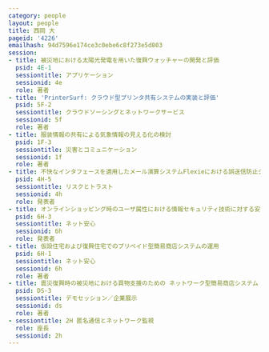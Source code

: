 ```yaml
---
category: people
layout: people
title: 西岡 大
pageid: '4226'
emailhash: 94d7596e174ce3c0ebe6c8f273e5d803
session:
- title: 被災地における太陽光発電を用いた復興ウォッチャーの開発と評価
  psid: 4E-1
  sessiontitle: アプリケーション
  sessionid: 4e
  role: 著者
- title: 'PrinterSurf: クラウド型プリンタ共有システムの実装と評価'
  psid: 5F-2
  sessiontitle: クラウドソーシングとネットワークサービス
  sessionid: 5f
  role: 著者
- title: 服装情報の共有による気象情報の見える化の検討
  psid: 1F-3
  sessiontitle: 災害とコミュニケーション
  sessionid: 1f
  role: 著者
- title: 不快なインタフェースを適用したメール演算システムFlexieにおける誤送信防止システムの開発と評価
  psid: 4H-5
  sessiontitle: リスクとトラスト
  sessionid: 4h
  role: 発表者
- title: オンラインショッピング時のユーザ属性における情報セキュリティ技術に対する安心感の重要度の検証
  psid: 6H-3
  sessiontitle: ネット安心
  sessionid: 6h
  role: 発表者
- title: 仮設住宅および復興住宅でのプリペイド型簡易商店システムの運用
  psid: 6H-1
  sessiontitle: ネット安心
  sessionid: 6h
  role: 著者
- title: 震災復興時の被災地における買物支援のための ネットワーク型簡易商店システム
  psid: DS-3
  sessiontitle: デモセッション／企業展示
  sessionid: ds
  role: 著者
- sessiontitle: 2H 匿名通信とネットワーク監視
  role: 座長
  sessionid: 2h
---
```

